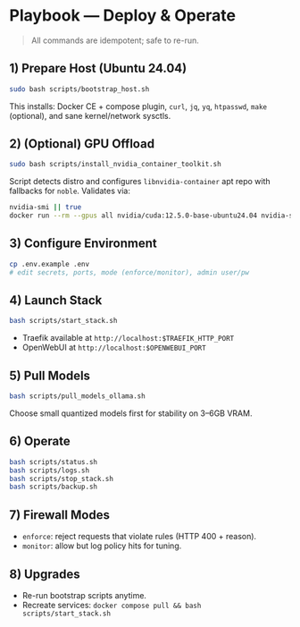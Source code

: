 # Playbook — Deploy & Operate

> All commands are idempotent; safe to re-run.

## 1) Prepare Host (Ubuntu 24.04)
```bash
sudo bash scripts/bootstrap_host.sh
```
This installs: Docker CE + compose plugin, `curl`, `jq`, `yq`, `htpasswd`, `make` (optional), and sane kernel/network sysctls.

## 2) (Optional) GPU Offload
```bash
sudo bash scripts/install_nvidia_container_toolkit.sh
```
Script detects distro and configures `libnvidia-container` apt repo with fallbacks for `noble`. Validates via:
```bash
nvidia-smi || true
docker run --rm --gpus all nvidia/cuda:12.5.0-base-ubuntu24.04 nvidia-smi || true
```

## 3) Configure Environment
```bash
cp .env.example .env
# edit secrets, ports, mode (enforce/monitor), admin user/pw
```

## 4) Launch Stack
```bash
bash scripts/start_stack.sh
```
- Traefik available at `http://localhost:$TRAEFIK_HTTP_PORT`
- OpenWebUI at `http://localhost:$OPENWEBUI_PORT`

## 5) Pull Models
```bash
bash scripts/pull_models_ollama.sh
```
Choose small quantized models first for stability on 3–6GB VRAM.

## 6) Operate
```bash
bash scripts/status.sh
bash scripts/logs.sh
bash scripts/stop_stack.sh
bash scripts/backup.sh
```

## 7) Firewall Modes
- `enforce`: reject requests that violate rules (HTTP 400 + reason).
- `monitor`: allow but log policy hits for tuning.

## 8) Upgrades
- Re-run bootstrap scripts anytime.
- Recreate services: `docker compose pull && bash scripts/start_stack.sh`
